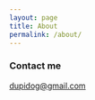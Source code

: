 ```yaml
---
layout: page
title: About
permalink: /about/
---
```


### Contact me

[dupidog@gmail.com](mailto:dupidog@gmail.com)
